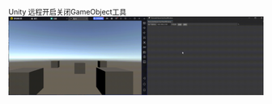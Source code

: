 Unity 远程开启关闭GameObject工具
![Image](https://github.com/mycral/RemoteHierarchy/blob/main/Documentation~/images/%E9%A3%9E%E4%B9%A620240525-020147.gif)
